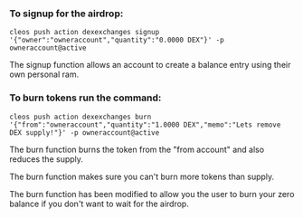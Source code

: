 ### To signup for the airdrop:
`cleos push action dexexchanges signup '{"owner":"owneraccount","quantity":"0.0000 DEX"}' -p owneraccount@active`

The signup function allows an account to create a balance entry using their own personal ram.


### To burn tokens run the command:
`cleos push action dexexchanges burn '{"from":"owneraccount","quantity":"1.0000 DEX","memo":"Lets remove DEX supply!"}' -p owneraccount@active`

The burn function burns the token from the "from account" and also reduces the supply.

The burn function makes sure you can't burn more tokens than supply.

The burn function has been modified to allow you the user to burn your zero balance if you don't want to wait for the airdrop.
